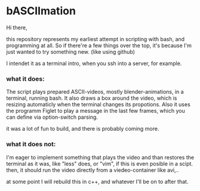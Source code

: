 # bASCIImation

Hi there, 

this repository represents my earliest attempt in scripting with bash, and programming at all.
So if there're a few things over the top, it's because I'm just wanted to try something new. (like using github)

I intendet it as a terminal intro, when you ssh into a server, for example.

### what it does:

The script plays prepared ASCII-videos, mostly blender-animations, in a terminal, running bash. It also draws a box around the video, which is resizing automaticly when the terminal changes its propotions.
Also it uses the programm Figlet to play a message in the last few frames, which you can define via option-switch parsing.

it was a lot of fun to build, and there is probably coming more.

### what it does not:

I'm eager to implement something that plays the video and than restores the terminal as it was, like "less" does, or "vim", if this is even posible in a scipt.
then, it should run the video directly from a viedeo-container like avi,.. 

at some point I will rebuild this in c++, and whatever I'll be on to after that.
